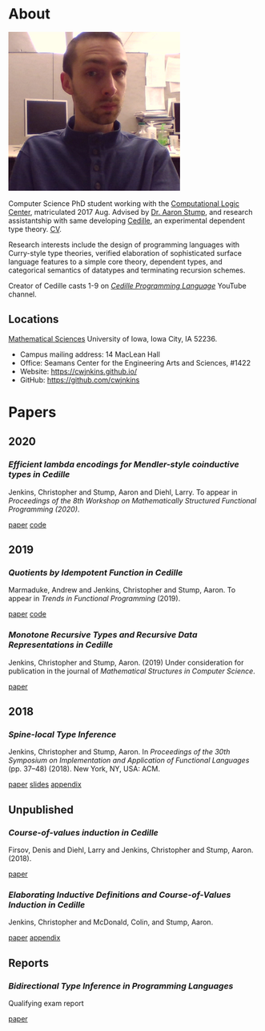 

# About

![img](assets/me.jpg)

Computer Science PhD student working with the [Computational Logic Center](http://clc.cs.uiowa.edu/),
matriculated 2017 Aug. Advised by [Dr. Aaron Stump](http://homepage.divms.uiowa.edu/~astump/), and research assistantship
with same developing [Cedille](https://cedille.github.io/), an experimental dependent type theory. [CV](assets/cv.pdf).

Research interests include the design of programming languages with
Curry-style type theories, verified elaboration of sophisticated surface language
features to a simple core theory, dependent types, and categorical semantics
of datatypes and terminating recursion schemes.

Creator of Cedille casts 1-9 on *[Cedille Programming Language](https://www.youtube.com/channel/UCfV0BJz4nltlj-4yWNZ34lw)* YouTube channel.


## Locations

[Mathematical Sciences](http://www.divms.uiowa.edu/) University of Iowa, Iowa City, IA 52236.

-   Campus mailing address: 14 MacLean Hall
-   Office: Seamans Center for the Engineering Arts and Sciences, #1422
-   Website: <https://cwjnkins.github.io/>
-   GitHub: <https://github.com/cwjnkins>


# Papers


## 2020


### *Efficient lambda encodings for Mendler-style coinductive types in Cedille*

Jenkins, Christopher and Stump, Aaron and Diehl, Larry. To appear in
*Proceedings of the 8th Workshop on Mathematically Structured Functional
Programming (2020)*.

[paper](assets/JSD20_Efficient-Mendler-Style-Coinductive-Types.pdf) [code](https://github.com/cedille/cedille-developments/tree/master/efficient-mendler-codata)


## 2019


### *Quotients by Idempotent Function in Cedille*

Marmaduke, Andrew and Jenkins, Christopher and Stump, Aaron. To appear in
*Trends in Functional Programming* (2019).

[paper](assets/MJS19_Quotients-Idempotent-Functions-Cedille.pdf) [code](https://github.com/cedille/cedille-developments/tree/master/idem-quotients)


### *Monotone Recursive Types and Recursive Data Representations in Cedille*

Jenkins, Christopher and Stump, Aaron. (2019) Under consideration for
publication in the journal of *Mathematical Structures in Computer Science*.

[paper](assets/JS19_Recursive-Types-and-Data-Representations-in-Cedille.pdf)


## 2018


### *Spine-local Type Inference*

Jenkins, Christopher and Stump, Aaron. In *Proceedings of the 30th Symposium
on Implementation and Application of Functional Languages* (pp. 37–48)
(2018). New York, NY, USA: ACM.

[paper](assets/JS18_Spine-local.pdf) [slides](assets/JS18_Spine-local-Slides.pdf) [appendix](assets/JS18_Spine-local-Appendix.pdf)


## Unpublished


### *Course-of-values induction in Cedille*

Firsov, Denis and Diehl, Larry and Jenkins, Christopher and Stump, Aaron.
(2018).

[paper](assets/FDJS18_CoV-Ind.pdf)


### *Elaborating Inductive Definitions and Course-of-Values Induction in Cedille*

Jenkins, Christopher and McDonald, Colin, and Stump, Aaron.

[paper](assets/JMS20_Elaborating-Inductive-Definitions-and-COV-Induction-Cedille.pdf) [appendix](assets/JMS20_Elaborating-Inductive-Definitions-and-COV-Induction-Cedille-Appendix.pdf)


## Reports


### *Bidirectional Type Inference in Programming Languages*

Qualifying exam report

[paper](assets/Jen18_Qualifying-Exam.pdf)

